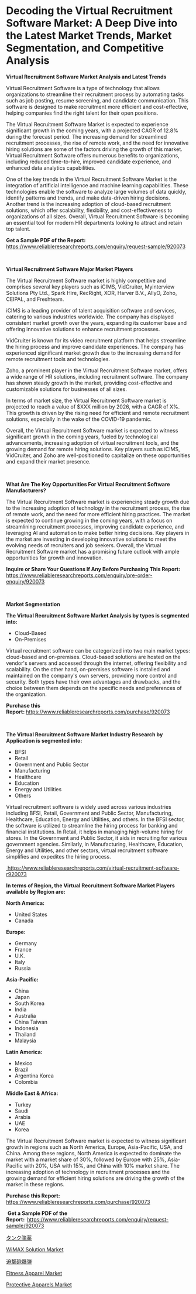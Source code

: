 <p><h1>Decoding the Virtual Recruitment Software Market: A Deep Dive into the Latest Market Trends, Market Segmentation, and Competitive Analysis</h1></p><p><strong>Virtual Recruitment Software Market Analysis and Latest Trends</strong></p>
<p><p>Virtual Recruitment Software is a type of technology that allows organizations to streamline their recruitment process by automating tasks such as job posting, resume screening, and candidate communication. This software is designed to make recruitment more efficient and cost-effective, helping companies find the right talent for their open positions. </p><p>The Virtual Recruitment Software Market is expected to experience significant growth in the coming years, with a projected CAGR of 12.8% during the forecast period. The increasing demand for streamlined recruitment processes, the rise of remote work, and the need for innovative hiring solutions are some of the factors driving the growth of this market. Virtual Recruitment Software offers numerous benefits to organizations, including reduced time-to-hire, improved candidate experience, and enhanced data analytics capabilities.</p><p>One of the key trends in the Virtual Recruitment Software Market is the integration of artificial intelligence and machine learning capabilities. These technologies enable the software to analyze large volumes of data quickly, identify patterns and trends, and make data-driven hiring decisions. Another trend is the increasing adoption of cloud-based recruitment solutions, which offer scalability, flexibility, and cost-effectiveness to organizations of all sizes. Overall, Virtual Recruitment Software is becoming an essential tool for modern HR departments looking to attract and retain top talent.</p></p>
<p><strong>Get a Sample PDF of the Report:&nbsp;</strong> <a href="https://www.reliableresearchreports.com/enquiry/request-sample/920073">https://www.reliableresearchreports.com/enquiry/request-sample/920073</a></p>
<p>&nbsp;</p>
<p><strong>Virtual Recruitment Software Major Market Players</strong></p>
<p><p>The Virtual Recruitment Software market is highly competitive and comprises several key players such as iCIMS, VidCruiter, Myinterview Solutions Pty Ltd., Spark Hire, RecRight, XOR, Harver B.V., AllyO, Zoho, CEIPAL, and Freshteam.</p><p>iCIMS is a leading provider of talent acquisition software and services, catering to various industries worldwide. The company has displayed consistent market growth over the years, expanding its customer base and offering innovative solutions to enhance recruitment processes.</p><p>VidCruiter is known for its video recruitment platform that helps streamline the hiring process and improve candidate experiences. The company has experienced significant market growth due to the increasing demand for remote recruitment tools and technologies.</p><p>Zoho, a prominent player in the Virtual Recruitment Software market, offers a wide range of HR solutions, including recruitment software. The company has shown steady growth in the market, providing cost-effective and customizable solutions for businesses of all sizes.</p><p>In terms of market size, the Virtual Recruitment Software market is projected to reach a value of $XXX million by 2026, with a CAGR of X%. This growth is driven by the rising need for efficient and remote recruitment solutions, especially in the wake of the COVID-19 pandemic.</p><p>Overall, the Virtual Recruitment Software market is expected to witness significant growth in the coming years, fueled by technological advancements, increasing adoption of virtual recruitment tools, and the growing demand for remote hiring solutions. Key players such as iCIMS, VidCruiter, and Zoho are well-positioned to capitalize on these opportunities and expand their market presence.</p></p>
<p>&nbsp;</p>
<p><strong>What Are The Key Opportunities For Virtual Recruitment Software Manufacturers?</strong></p>
<p><p>The Virtual Recruitment Software market is experiencing steady growth due to the increasing adoption of technology in the recruitment process, the rise of remote work, and the need for more efficient hiring practices. The market is expected to continue growing in the coming years, with a focus on streamlining recruitment processes, improving candidate experience, and leveraging AI and automation to make better hiring decisions. Key players in the market are investing in developing innovative solutions to meet the evolving needs of recruiters and job seekers. Overall, the Virtual Recruitment Software market has a promising future outlook with ample opportunities for growth and innovation.</p></p>
<p><strong>Inquire or Share Your Questions If Any Before Purchasing This Report:</strong> <a href="https://www.reliableresearchreports.com/enquiry/pre-order-enquiry/920073">https://www.reliableresearchreports.com/enquiry/pre-order-enquiry/920073</a></p>
<p>&nbsp;</p>
<p><strong>Market Segmentation</strong></p>
<p><strong>The Virtual Recruitment Software Market Analysis by types is segmented into:</strong></p>
<p><ul><li>Cloud-Based</li><li>On-Premises</li></ul></p>
<p><p>Virtual recruitment software can be categorized into two main market types: cloud-based and on-premises. Cloud-based solutions are hosted on the vendor's servers and accessed through the internet, offering flexibility and scalability. On the other hand, on-premises software is installed and maintained on the company's own servers, providing more control and security. Both types have their own advantages and drawbacks, and the choice between them depends on the specific needs and preferences of the organization.</p></p>
<p><strong>Purchase this Report:&nbsp;</strong><a href="https://www.reliableresearchreports.com/purchase/920073">https://www.reliableresearchreports.com/purchase/920073</a></p>
<p>&nbsp;</p>
<p><strong>The Virtual Recruitment Software Market Industry Research by Application is segmented into:</strong></p>
<p><ul><li>BFSI</li><li>Retail</li><li>Government and Public Sector</li><li>Manufacturing</li><li>Healthcare</li><li>Education</li><li>Energy and Utilities</li><li>Others</li></ul></p>
<p><p>Virtual recruitment software is widely used across various industries including BFSI, Retail, Government and Public Sector, Manufacturing, Healthcare, Education, Energy and Utilities, and others. In the BFSI sector, the software is utilized to streamline the hiring process for banking and financial institutions. In Retail, it helps in managing high-volume hiring for stores. In the Government and Public Sector, it aids in recruiting for various government agencies. Similarly, in Manufacturing, Healthcare, Education, Energy and Utilities, and other sectors, virtual recruitment software simplifies and expedites the hiring process.</p></p>
<p><a href="https://www.reliableresearchreports.com/virtual-recruitment-software-r920073">&nbsp;https://www.reliableresearchreports.com/virtual-recruitment-software-r920073</a></p>
<p><strong>In terms of Region, the Virtual Recruitment Software Market Players available by Region are:</strong></p>
<p>
    <p> <strong> North America: </strong>
        <ul>
            <li>United States</li>
            <li>Canada</li>
        </ul>
        </p> 
    <p> <strong> Europe: </strong>
        <ul>
            <li>Germany</li>
            <li>France</li>
            <li>U.K.</li>
            <li>Italy</li>
            <li>Russia</li>
        </ul>
        </p> 
    <p> <strong> Asia-Pacific: </strong>
        <ul>
            <li>China</li>
            <li>Japan</li>
            <li>South Korea</li>
            <li>India</li>
            <li>Australia</li>
            <li>China Taiwan</li>
            <li>Indonesia</li>
            <li>Thailand</li>
            <li>Malaysia</li>
        </ul>
        </p> 
    <p> <strong> Latin America: </strong>
        <ul>
            <li>Mexico</li>
            <li>Brazil</li>
            <li>Argentina Korea</li>
            <li>Colombia</li>
        </ul>
        </p> 
    <p> <strong> Middle East & Africa: </strong>
        <ul>
            <li>Turkey</li>
            <li>Saudi</li>
            <li>Arabia</li>
            <li>UAE</li>
            <li>Korea</li>
        </ul>
    </p>
    </p>
<p><p>The Virtual Recruitment Software market is expected to witness significant growth in regions such as North America, Europe, Asia-Pacific, USA, and China. Among these regions, North America is expected to dominate the market with a market share of 30%, followed by Europe with 25%, Asia-Pacific with 20%, USA with 15%, and China with 10% market share. The increasing adoption of technology in recruitment processes and the growing demand for efficient hiring solutions are driving the growth of the market in these regions.</p></p>
<p><strong>Purchase this Report: </strong><a href="https://www.reliableresearchreports.com/purchase/920073">https://www.reliableresearchreports.com/purchase/920073</a></p>
<p>&nbsp;<strong>Get a Sample PDF of the Report:&nbsp;&nbsp;</strong><a href="https://www.reliableresearchreports.com/enquiry/request-sample/920073">https://www.reliableresearchreports.com/enquiry/request-sample/920073</a></p>
<p><strong></strong></p>
<p><p><a href="https://github.com/LeanneBruen2023/Market-Research-Report-List-1/blob/main/308843954663.md">タンク弾薬</a></p><p><a href="https://github.com/yemakinde/Market-Research-Report-List-2/blob/main/wimax-solution-market.md">WiMAX Solution Market</a></p><p><a href="https://github.com/charm854/Market-Research-Report-List-1/blob/main/575042454664.md">迫撃砲爆弾</a></p><p><a href="https://www.linkedin.com/pulse/fitness-apparel-market-comprehensive-assessment-type-9mbce?trackingId=dk7%2FKKPDvivgEhsrts%2BJng%3D%3D">Fitness Apparel Market</a></p><p><a href="https://www.linkedin.com/pulse/protective-apparels-market-furnishes-information-share-zosce?trackingId=TugoN%2FqyW7CRdmYQtZReOQ%3D%3D">Protective Apparels Market</a></p></p>